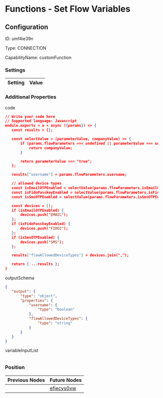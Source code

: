 # Functions - Set Flow Variables
## Configuration
ID:  umf4ie39n

Type: CONNECTION 

CapabilityName: customFunction

### Settings
| Setting | Value  |
| :------------------------ | ---------------------------------------- |
 




### Additional Properties
code
 ```json 
// Write your code here
// Supported language: Javascript 
module.exports = a = async ({params}) => {
	const results = {};

	const selectValue = (parameterValue, companyValue) => {
		if (params.flowParameters === undefined || parameterValue === undefined) {
			return companyValue;
		}

		return parameterValue === "true";
	};

	results["username"] = params.flowParameters.username;

	// allowed device types
	const isEmailOTPEnabled = selectValue(params.flowParameters.isEmailOTPEnabled, params.ciam_emailOtpEnabled);
	const isFidoPasskeyEnabled = selectValue(params.flowParameters.isFidoPasskeyEnabled, params.ciam_fidoPasskeyEnabled);
	const isSmsOTPEnabled = selectValue(params.flowParameters.isSmsOTPEnabled, params.ciam_smsOtpEnabled);	

	const devices = [];
	if (isEmailOTPEnabled) {
		devices.push("EMAIL");
	};
	if (isFidoPasskeyEnabled) {
		devices.push("FIDO2");
	};
	if (isSmsOTPEnabled) {
		devices.push("SMS");
	};

	results["flowAllowedDeviceTypes"] = devices.join(",");

	return { ...results };
}
```


outputSchema
 ```json 
{
	"output": {
		"type": "object",
		"properties": {
			"username": {
				"type": "boolean"
			},
			"flowAllowedDeviceTypes": {
				"type": "string"
			}
		}
	}
}
```


variableInputList
 ```json 

```




### Position
| Previous Nodes | Future Nodes |
| :------------- | ------------ |
|  | [efiecys0xw](./efiecys0xw.md) |